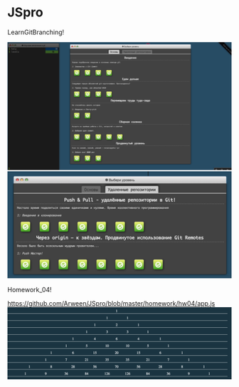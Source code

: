 # JSpro

LearnGitBranching!

![Image alt](https://github.com/Arween/JSpro/raw/master/img/git1.png)
![Image alt](https://github.com/Arween/JSpro/raw/master/img/git2.png)


Homework_04!

https://github.com/Arween/JSpro/blob/master/homework/hw04/app.js
![Image alt](https://github.com/Arween/JSpro/raw/master/img/trisnglepascal.png)
